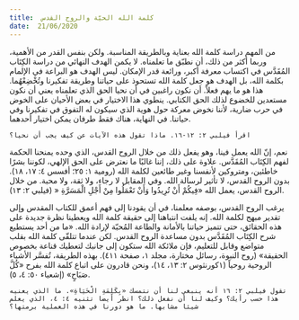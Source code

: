 ```yaml
---
title:  كلمة الله الحيّة والروح القدس
date:  21/06/2020
---
```


من المهم دراسة كلمة الله بعناية وبالطريقة المناسبة. ولكن بنفس القدر من الأهمية، وربما أكثر من ذلك، أن نطبّق ما تعلمناه. لا يكمن الهدف النهائي من دراسة الكِتَاب المُقَدَّس في اكتساب معرفة أكبر، ورائعة قدر الإمكان. ليس الهدف هو البراعة في الإلمام بكلمة الله، بل الهدف هو جعل كلمة الله تستحوذ على حياتنا وطريقة تفكيرنا وتُخْضِعْهُما. هذا هو ما يهم فعلاً. أن نكون راغبين في أن نحيا الحق الذي تعلمناه يعني أن نكون مستعدين للخضوع لذلك الحق الكتابي. ينطوي هذا الاختيار في بعض الأحيان على الخوض في حرب ضارية، لأننا نخوض معركة حول هوية الذي سيكون له التفوق في تفكيرنا وفي حياتنا. في النهاية، هناك فقط طرفان يمكن اختيار أحدهما.

`اقرأ فيلبي ٢: ١٢-١٦. ماذا تقول هذه الآيات عن كيف يجب أن نحيا؟`

نعم، إنّ الله يعمل فينا، وهو يفعل ذلك من خلال الروح القدس، الذي وحده يمنحنا الحكمة لفهم الكِتَاب المُقَدَّس. علاوة على ذلك، إننا غالبًا ما نعترض على الحق الإلهي، لكوننا بشرًا خاطئين، ومتروكين لأنفسنا وغير طائعين لكلمة الله (رومية ١: ٢٥؛ أفسس ٤: ١٧، ١٨). بدون الروح القدس، لا تأثير لرسالة الله. وفي المقابل لا رجاء، ولا ثقة، ولا محبة. من خلال الروح القدس، يعمل الله «فِيكُمْ أَنْ تُرِيدُوا وَأَنْ تَعْمَلُوا مِنْ أَجْلِ الْمَسَرَّةِ « (فيلبي ٢: ١٣).

يرغب الروح القدس، بوصفه معلمنا، في أن يقودنا إلى فهم أعمق للكتاب المقدس وإلى تقدير مبهج لكلمة الله. إنه يلفت انتباهنا إلى حقيقة كلمة الله ويعطينا نظرة جديدة على هذه الحقائق، حتى تتميز حياتنا بالأمانة والطاعة المُحبّة لإرادة الله. «ما من أحد يستطيع شرح الكِتَاب المُقَدَّس بدون مساعدة الروح القدس. لكن عندما تتلقّى كلمة الله بقلب متواضع وقابل للتعليم، فإن ملائكة الله ستكون إلى جانبك لتعطيك قناعة بخصوص الحقيقة» (روح النبوة، رسائل مختارة، مجلد ١، صفحة ٤١١). بهذه الطريقة، تُفسَّر الأشياء الروحية روحياً (١كورنثوس ٢: ١٣، ١٤)، ونحن قادرون على اتباع كلمة الله بفرح «كُلَّ صَبَاحٍ» (إشعياء ٥٠: ٤، ٥).

`تقول فيلبي ٢: ١٦ أنه ينبغي لنا أن نتمسك «بِكَلِمَةِ الْحَيَاةِ». ما الذي يعنيه هذا حسب رأيك؟ وكيف لنا أن نفعل ذلك؟ انظر أيضا تثنيه ٤: ٤، الذي يعلم شيئا مشابها. ما هو دورنا في هذه العملية برمتها؟`